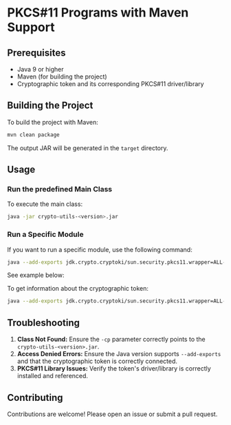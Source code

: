 # PKCS#11 Programs with Maven Support

## Prerequisites

- Java 9 or higher
- Maven (for building the project)
- Cryptographic token and its corresponding PKCS#11 driver/library

## Building the Project

To build the project with Maven:

```sh
mvn clean package
```

The output JAR will be generated in the `target` directory.

## Usage

### Run the predefined Main Class

To execute the main class:

```sh
java -jar crypto-utils-<version>.jar
```

### Run a Specific Module

If you want to run a specific module, use the following command:

```sh
java --add-exports jdk.crypto.cryptoki/sun.security.pkcs11.wrapper=ALL-UNNAMED -cp crypto-utils-<version>.jar <module> <arguments>
```

See example below:

To get information about the cryptographic token:

```sh
java --add-exports jdk.crypto.cryptoki/sun.security.pkcs11.wrapper=ALL-UNNAMED -cp crypto-utils-<version>.jar civ.kem.algo.GetInfo -info -slot -token 0
```

## Troubleshooting

1. **Class Not Found:** Ensure the `-cp` parameter correctly points to the `crypto-utils-<version>.jar`.
2. **Access Denied Errors:** Ensure the Java version supports `--add-exports` and that the cryptographic token is correctly connected.
3. **PKCS#11 Library Issues:** Verify the token's driver/library is correctly installed and referenced.

## Contributing

Contributions are welcome! Please open an issue or submit a pull request.
